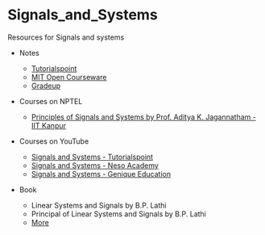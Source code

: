 # Signals_and_Systems
Resources for Signals and systems

- Notes
  - [Tutorialspoint](https://www.tutorialspoint.com/signals_and_systems/index.htm)
  - [MIT Open Courseware](https://ocw.mit.edu/courses/electrical-engineering-and-computer-science/6-003-signals-and-systems-fall-2011/lecture-notes/)
  - [Gradeup](https://gradeup.co/electronics-communication-exams/signals-and-systems)

- Courses on NPTEL
  - [Principles of Signals and Systems by Prof. Aditya K. Jagannatham - IIT Kanpur](https://nptel.ac.in/courses/108/104/108104100/)
  
- Courses on YouTube
  - [Signals and Systems - Tutorialspoint](https://www.youtube.com/playlist?list=PLWPirh4EWFpHr_1ZCkuF9ToYUrmujv9Aa)
  - [Signals and Systems - Neso Academy](https://www.youtube.com/playlist?list=PLBlnK6fEyqRhG6s3jYIU48CqsT5cyiDTO)
  - [Signals and Systems - Genique Education](https://www.youtube.com/playlist?list=PL1XaeVNXKsvx5QCG7OdYEwRLyDrKUuS6i)
  
- Book
  - Linear Systems and Signals by B.P. Lathi
  - Principal of Linear Systems and Signals by B.P. Lathi
  - [More](https://www.sanfoundry.com/best-reference-books-signals-systems/)
